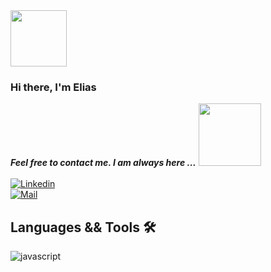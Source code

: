 <img src='https://media0.giphy.com/media/26xBwdIuRJiAIqHwA/giphy.gif?cid=790b7611351e775983eb0067b86661a01aa4b7cae0e86c27&rid=giphy.gif&ct=g' width="90"/> 

### Hi there, I'm Elias

***Feel free to contact me. I am always here ...*** <img src="https://media4.giphy.com/media/qgQUggAC3Pfv687qPC/giphy.gif?cid=790b7611acb7bae0e84dbf3769a74a4289e081d19d760cc9&rid=giphy.gif&ct=g" width="100"/>
<br>
<br>
[![Linkedin](https://img.shields.io/badge/Elias%20Zurita-blue?logo=Linkedin&logoColor=white&labelColor=blue)](https://www.linkedin.com/in/elias-zurita/)
<br>
[![Mail](https://img.shields.io/badge/eliass.zurita@gmail.com-red?logo=gmail&logoColor=red&labelColor=white)](mailto:eliass.zurita@gmail.com)
<br>

## Languages && Tools :hammer_and_wrench:
<div class = 'lenguages'> 
<img src="https://img.shields.io/badge/JavaScript-F7DF1E?style=for-the-badge&logo=javascript&logoColor=black" alt="javascript"/>
<img src='https://img.shields.io/badge/CSS3-1572B6?style=for-the-badge&logo=css3&logoColor=white' alt='' />
<img src='https://img.shields.io/badge/HTML5-E34F26?style=for-the-badge&logo=html5&logoColor=white' alt='' />
<img src='https://img.shields.io/badge/Node.js-43853D?style=for-the-badge&logo=node.js&logoColor=white' alt='' />
<img src='https://img.shields.io/badge/React-20232A?style=for-the-badge&logo=react&logoColor=61DAFB' alt='' />
<img src='https://img.shields.io/badge/Express.js-F3ECEC?style=for-the-badge&logo=Express&logoColor=black' alt='' />
<img src='https://img.shields.io/badge/PhpMyAdmin-black?style=for-the-badge&logo=PhpMyAdmin&logoColor=gray' alt='' />
<img src='https://img.shields.io/badge/Heroku-430098?style=for-the-badge&logo=heroku&logoColor=white' alt='' />
<img src='https://img.shields.io/badge/Git-E34F26?style=for-the-badge&logo=git&logoColor=white' alt='' />
